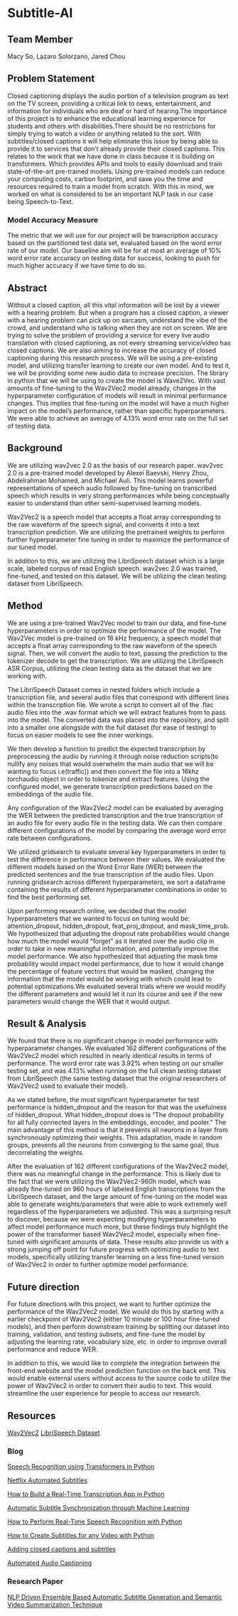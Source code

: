# Subtitle-AI
 
## Team Member
Macy So, Lazaro Solorzano, Jared Chou
## Problem Statement
 
Closed captioning displays the audio portion of a television program as text on the TV screen, providing a critical link to news, entertainment, and information for individuals who are deaf or hard of hearing.The importance of this project is to enhance the educational learning experience for students and others with disabilities.There should be no restrictions for simply trying to watch a video or anything related to the sort. With subtitles/closed captions it will help eliminate this issue by being able to provide it to services that don’t already provide their closed captions. This relates to the work that we have done in class because it is building on transformers. Which provides APIs and tools to easily download and train state-of-the-art pre-trained models. Using pre-trained models can reduce your computing costs, carbon footprint, and save you the time and resources required to train a model from scratch. With this in mind, we worked on what is considered to be an important NLP task in our case being Speech-to-Text.  
 
 
### Model Accuracy Measure
The metric that we will use for our project will be transcription accuracy based on the partitioned test data set, evaluated based on the word error rate of our model. Our baseline aim will be for at most an average of 10% word error rate accuracy on testing data for success, looking to push for much higher accuracy if we have time to do so. 
 
 
## Abstract
Without a closed caption, all this vital information will be lost by a viewer with a hearing problem. But when a program has a closed caption, a viewer with a hearing problem can pick up on sarcasm, understand the vibe of the crowd, and understand who is talking when they are not on screen. We are trying to solve the problem of providing a service for every live audio translation with closed captioning, as not every streaming service/video has closed captions. We are also aiming to increase the accuracy of closed captioning during this research process. We will be using a pre-existing model, and utilizing transfer learning to create our own model. And to test it, we will be providing some new audio data to increase precision. The library in python that we will be using to create the model is Wave2Vec. With vast amounts of fine-tuning to the Wav2Vec2 model already, changes in the hyperparameter configuration of models will result in minimal performance changes. This implies that fine-tuning on the model will have a much higher impact on the model’s performance, rather than specific hyperparameters. We were able to achieve an average of 4.13% word error rate on the full set of testing data.
 
 
## Background
We are utilizing wav2vec 2.0 as the basis of our research paper. wav2vec 2.0 is a pre-trained model developed by Alexei Baevski, Henry Zhou, Abdelrahman Mohamed, and Michael Auli. This model learns powerful representations of speech audio followed by fine-tuning on transcribed speech which results in very strong performances while being conceptually easier to understand than other semi-supervised learning models.  

Wav2Vec2 is a speech model that accepts a float array corresponding to the raw waveform of the speech signal, and converts it into a text transcription prediction. We are utilizing the pretrained weights to perform further hyperparameter fine tuning in order to maximize the performance of our tuned model. 
 
In addition to this, we are utilizing the LibriSpeech dataset which is a large scale, labeled corpus of read English speech. wav2vec 2.0 was trained, fine-tuned, and tested on this dataset. We will be utilizing the clean testing dataset from LibriSpeech.
 
## Method
We are using a pre-trained Wav2Vec model to train our data, and fine-tune hyperparameters in order to optimize the performance of the model. The Wav2Vec model is pre-trained on 16 kHz frequency, a speech model that accepts a float array corresponding to the raw waveform of the speech signal. Then, we will convert the audio to text, passing the prediction to the tokenizer decode to get the transcription. We are utilizing the LibriSpeech ASR Corpus, utilizing the clean testing data as the dataset that we are working with. 
 
 
The LibriSpeech Dataset comes in nested folders which include a transcription file, and several audio files that correspond with different lines within the transcription file. We wrote a script to convert all of the .flac audio files into the .wav format which we will extract features from to pass into the model. The converted data was placed into the repository, and split into a smaller one alongside with the full dataset (for ease of testing) to focus on easier models to see the inner workings.
 
We then develop a function to predict the expected transcription by preprocessing the audio by running it through noise reduction scripts(to nullify any noises that would overwhelm the main audio that we will be wanting to focus i.e(traffic)) and then convert the file into a 16khz torchaudio object in order to tokenize and extract features. Using the configured model, we generate transcription predictions based on the embeddings of the audio file.
 
Any configuration of the Wav2Vec2 model can be evaluated by averaging the WER between the predicted transcription and the true transcription of an audio file for every audio file in the testing data. We can then compare different configurations of the model by comparing the average word error rate between configurations.
 
We utilized gridsearch to evaluate several key hyperparameters in order to test the difference in performance between their values. We evaluated the different models based on the Word Error Rate (WER) between the predicted sentences and the true transcription of the audio files. Upon running gridsearch across different hyperparameters, we sort a dataframe containing the results of different hyperparameter combinations in order to find the best performing set.
 
Upon performing research online, we decided that the model hyperparameters that we wanted to focus on tuning would be: attention_dropout, hidden_dropout, feat_proj_dropout, and mask_time_prob. We hypothesized that adjusting the dropout rate probabilities would change how much the model would "forget" as it iterated over the audio clip in order to take in new meaningful information, and potentially improve the model performance. We also hypothesized that adjusting the mask time probability would impact model performance, due to how it would change the percentage of feature vectors that would be masked, changing the information that the model would be working with which could lead to potential optimizations.We evaluated several trials where we would modify the different parameters and would let it run its course and see if the new parameters would change the WER that it would output.
 
 
## Result & Analysis
We found that there is no significant change in model performance with hyperparameter changes. We evaluated 162 different configurations of the Wav2Vec2 model which resulted in nearly identical results in terms of performance. The word error rate was 3.92% when testing on our smaller testing set, and was 4.13% when running on the full clean testing dataset from LibriSpeech (the same testing dataset that the original researchers of Wav2Vec2 used to evaluate their model).
 
As we stated before, the most significant hyperparameter for test performance is hidden_dropout and the reason for that was the usefulness of hidden_dropout. What hidden_dropout does is “The dropout probability for all fully connected layers in the embeddings, encoder, and pooler.” The main advantage of this method is that it prevents all neurons in a layer from synchronously optimizing their weights. This adaptation, made in random groups, prevents all the neurons from converging to the same goal, thus decorrelating the weights.
 
After the evaluation of 162 different configurations of the Wav2Vec2 model, there was no meaningful change in the performance. This is likely due to the fact that we were utilizing the Wav2Vec2-960h model, which was already fine-tuned on 960 hours of labeled English transcriptions from the LibriSpeech dataset, and the large amount of fine-tuning on the model was able to generate weights/parameters that were able to work extremely well regardless of the hyperparameters we adjusted. This was a surprising result to discover, because we were expecting modifying hyperparameters to affect model performance much more, but these findings truly highlight the power of the transformer based Wav2Vec2 model, especially when fine-tuned with significant amounts of data. These results also provide us with a strong jumping off point for future progress with optimizing audio to text models, specifically utilizing transfer learning on a less fine-tuned version of Wav2Vec2 in order to further optimize model performance.
 
 
## Future direction
For future directions with this project, we want to further optimize the performance of the Wav2Vec2 model. We would do this by starting with a earlier checkpoint of Wav2Vec2 (either 10 minute or 100 hour fine-tuned models), and then perform downstream training by splitting our dataset into training, validation, and testing subsets, and fine-tune the model by adjusting the learning rate, vocabulary size, etc. in order to improve overall performance and reduce WER. 
 
In addition to this, we would like to complete the integration between the front-end website and the model prediction function on the back end. This would enable external users without access to the source code to utilize the power of Wav2Vec2 in order to convert their audio to text. This would streamline the user experience for people to access our research. 
 
 
## Resources
[Wav2Vec2](https://github.com/facebookresearch/fairseq/blob/main/examples/wav2vec/README.md)
[LibriSpeech Dataset](http://www.openslr.org/12)
 
### Blog
[Speech Recognition using Transformers in Python](https://www.thepythoncode.com/article/speech-recognition-using-huggingface-transformers-in-python) 
 
[Netflix Automated Subtitles](https://ottverse.com/netflix-automated-subtitling-using-ai-nlp/)
 
[How to Build a Real-Time Transcription App in Python](https://towardsdatascience.com/how-to-build-a-real-time-transcription-app-in-python-7939c7b02614)
 
[Automatic Subtitle Synchronization through Machine Learning](https://medium.com/@asabater/automatic-subtitle-synchronization-e188a9275617)
 
[How to Perform Real-Time Speech Recognition with Python](https://towardsdatascience.com/real-time-speech-recognition-python-assemblyai-13d35eeed226)
 
[How to Create Subtitles for any Video with Python](https://picovoice.ai/blog/how-to-create-subtitles-for-any-video-with-python/)
 
[Adding closed captions and subtitles](https://cloud.google.com/transcoder/docs/how-to/captions-and-subtitles)
 
[Automated Audio Captioning](https://dcase.community/challenge2021/task-automatic-audio-captioning)
 
### Research Paper
[NLP Driven Ensemble Based Automatic Subtitle Generation and Semantic Video Summarization Technique](https://www.google.com/url?q=https://arxiv.org/pdf/1904.09740.pdf&sa=D&source=docs&ust=1669834722617923&usg=AOvVaw2Ww2EVMGVBoJeQCeZpn4HY)
 


